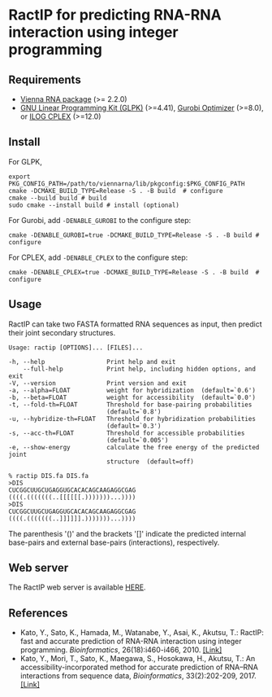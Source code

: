 RactIP for predicting RNA-RNA interaction using integer programming
===================================================================

Requirements
------------

* [Vienna RNA package](http://www.tbi.univie.ac.at/~ivo/RNA/) (>= 2.2.0)
* [GNU Linear Programming Kit (GLPK)](http://www.gnu.org/software/glpk/) (>=4.41),
  [Gurobi Optimizer](http://www.gurobi.com/) (>=8.0),
  or [ILOG CPLEX](http://www.ibm.com/software/products/ibmilogcple/) (>=12.0)

Install
-------

For GLPK,

	export PKG_CONFIG_PATH=/path/to/viennarna/lib/pkgconfig:$PKG_CONFIG_PATH
	cmake -DCMAKE_BUILD_TYPE=Release -S . -B build  # configure
	cmake --build build # build
	sudo cmake --install build # install (optional)

For Gurobi, add ``-DENABLE_GUROBI`` to the configure step:

	cmake -DENABLE_GUROBI=true -DCMAKE_BUILD_TYPE=Release -S . -B build # configure

For CPLEX, add ``-DENABLE_CPLEX`` to the configure step:

	cmake -DENABLE_CPLEX=true -DCMAKE_BUILD_TYPE=Release -S . -B build  # configure


Usage
-----

RactIP can take two FASTA formatted RNA sequences as input, then
predict their joint secondary structures.

	Usage: ractip [OPTIONS]... [FILES]...

	-h, --help                 Print help and exit
        --full-help            Print help, including hidden options, and exit
	-V, --version              Print version and exit
	-a, --alpha=FLOAT          weight for hybridization  (default=`0.6')
	-b, --beta=FLOAT           weight for accessibility  (default=`0.0')
	-t, --fold-th=FLOAT        Threshold for base-pairing probabilities
                               (default=`0.8')
	-u, --hybridize-th=FLOAT   Threshold for hybridization probabilities
                               (default=`0.3')
	-s, --acc-th=FLOAT         Threshold for accessible probabilities
                               (default=`0.005')
	-e, --show-energy          calculate the free energy of the predicted joint
                               structure  (default=off)

	% ractip DIS.fa DIS.fa
	>DIS
	CUCGGCUUGCUGAGGUGCACACAGCAAGAGGCGAG
	((((.(((((((..[[[[[[.)))))))...))))
	>DIS
	CUCGGCUUGCUGAGGUGCACACAGCAAGAGGCGAG
	((((.(((((((..]]]]]].)))))))...))))

The parenthesis '()' and the brackets '[]' indicate the predicted
internal base-pairs and external base-pairs (interactions),
respectively. 

Web server
----------
The RactIP web server is available [HERE](http://ws.sato-lab.org/rtips/ractip/).

References
----------

* Kato, Y., Sato, K., Hamada, M., Watanabe, Y., Asai, K., Akutsu, T.:
  RactIP: fast and accurate prediction of RNA-RNA interaction using
  integer programming. *Bioinformatics*, 26(18):i460-i466, 2010. [[Link]](https://academic.oup.com/bioinformatics/article/26/18/i460/205351)
* Kato, Y., Mori, T., Sato, K., Maegawa, S., Hosokawa, H., Akutsu, T.:
  An accessibility-incorporated method for accurate prediction of RNA–RNA 
  interactions from sequence data, *Bioinformatics*, 33(2):202-209, 2017. [[Link]](https://academic.oup.com/bioinformatics/article/33/2/202/2525711)

